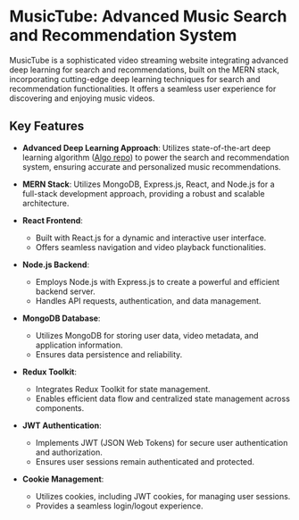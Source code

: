 # MusicTube: Advanced Music Search and Recommendation System

MusicTube is a sophisticated video streaming website integrating advanced deep learning for search and recommendations, built on the MERN stack, incorporating cutting-edge deep learning techniques for search and recommendation functionalities. It offers a seamless user experience for discovering and enjoying music videos.

## Key Features

- **Advanced Deep Learning Approach**: Utilizes state-of-the-art deep learning algorithm ([Algo repo](https://github.com/Princeverma3844/Ultimate-Music-Search-Engine)) to power the search and recommendation system, ensuring accurate and personalized music recommendations.
- **MERN Stack**: Utilizes MongoDB, Express.js, React, and Node.js for a full-stack development approach, providing a robust and scalable architecture.

- **React Frontend**:
  - Built with React.js for a dynamic and interactive user interface.
  - Offers seamless navigation and video playback functionalities.

- **Node.js Backend**:
  - Employs Node.js with Express.js to create a powerful and efficient backend server.
  - Handles API requests, authentication, and data management.

- **MongoDB Database**:
  - Utilizes MongoDB for storing user data, video metadata, and application information.
  - Ensures data persistence and reliability.

- **Redux Toolkit**:
  - Integrates Redux Toolkit for state management.
  - Enables efficient data flow and centralized state management across components.

- **JWT Authentication**:
  - Implements JWT (JSON Web Tokens) for secure user authentication and authorization.
  - Ensures user sessions remain authenticated and protected.

- **Cookie Management**:
  - Utilizes cookies, including JWT cookies, for managing user sessions.
  - Provides a seamless login/logout experience.



